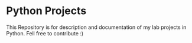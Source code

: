 # Python Projects

This Repository is for description and documentation of my lab projects in Python.
Fell free to contribute :)
